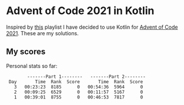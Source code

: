 Advent of Code 2021 in Kotlin
=============================

Inspired by [this](https://www.youtube.com/playlist?list=PLlFc5cFwUnmwfLRLvIM7aV7s73eSTL005) playlist I have decided to use Kotlin for [Advent of Code 2021](https://adventofcode.com/2021). These are my solutions. 


My scores
--------

Personal stats so far:

            -------Part 1--------   -------Part 2--------
     Day       Time  Rank  Score       Time  Rank  Score
       3   00:23:23  8185      0   00:54:36  5964      0
       2   00:09:25  6529      0   00:11:57  5167      0
       1   00:39:01  8755      0   00:46:53  7817      0
